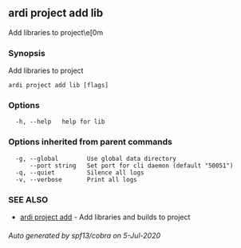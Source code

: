 ## ardi project add lib

Add libraries to project\e[0m

### Synopsis


Add libraries to project

```
ardi project add lib [flags]
```

### Options

```
  -h, --help   help for lib
```

### Options inherited from parent commands

```
  -g, --global        Use global data directory
      --port string   Set port for cli daemon (default "50051")
  -q, --quiet         Silence all logs
  -v, --verbose       Print all logs
```

### SEE ALSO

* [ardi project add](ardi_project_add.md)	 - Add libraries and builds to project

###### Auto generated by spf13/cobra on 5-Jul-2020

